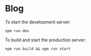 # Blog

To start the development server:
```shell
npm run dev
```

To build and start the production server:
```shell
npm run build && npm run start
```